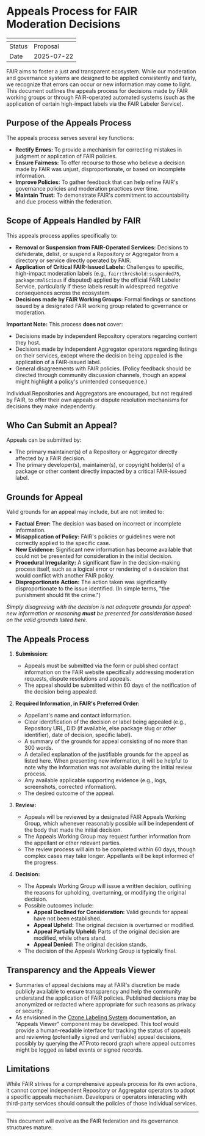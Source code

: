 # Appeals Process for FAIR Moderation Decisions

| <!-- --> | <!-- -->   |
|----------|------------|
| Status   | Proposal   |
| Date     | 2025-07-22 |

FAIR aims to foster a just and transparent ecosystem. While our moderation and governance systems are designed to be applied consistently and fairly, we recognize that errors can occur or new information may come to light. This document outlines the appeals process for decisions made by FAIR working groups or through FAIR-operated automated systems (such as the application of certain high-impact labels via the FAIR Labeler Service).

## Purpose of the Appeals Process

The appeals process serves several key functions:

- **Rectify Errors:** To provide a mechanism for correcting mistakes in judgment or application of FAIR policies.
- **Ensure Fairness:** To offer recourse to those who believe a decision made by FAIR was unjust, disproportionate, or based on incomplete information.
- **Improve Policies:** To gather feedback that can help refine FAIR's governance policies and moderation practices over time.
- **Maintain Trust:** To demonstrate FAIR's commitment to accountability and due process within the federation.

## Scope of Appeals Handled by FAIR

This appeals process applies specifically to:

- **Removal or Suspension from FAIR-Operated Services:** Decisions to defederate, delist, or suspend a Repository or Aggregator from a directory or service directly operated by FAIR.
- **Application of Critical FAIR-Issued Labels:** Challenges to specific, high-impact moderation labels (e.g., `fair:threshold:suspended75`, `package:malicious` if disputed) applied by the official FAIR Labeler Service, particularly if these labels result in widespread negative consequences across the ecosystem.
- **Decisions made by FAIR Working Groups:** Formal findings or sanctions issued by a designated FAIR working group related to governance or moderation.

**Important Note:** This process **does not** cover:

- Decisions made by independent Repository operators regarding content they host.
- Decisions made by independent Aggregator operators regarding listings on their services, except where the decision being appealed is the application of a FAIR-issued label.
- General disagreements with FAIR policies. (Policy feedback should be directed through community discussion channels, though an appeal might highlight a policy's unintended consequence.)

Individual Repositories and Aggregators are encouraged, but not required by FAIR, to offer their own appeals or dispute resolution mechanisms for decisions they make independently.

## Who Can Submit an Appeal?

Appeals can be submitted by:

- The primary maintainer(s) of a Repository or Aggregator directly affected by a FAIR decision.
- The primary developer(s), maintainer(s), or copyright holder(s) of a package or other content directly impacted by a critical FAIR-issued label.

## Grounds for Appeal

Valid grounds for an appeal may include, but are not limited to:

- **Factual Error:** The decision was based on incorrect or incomplete information.
- **Misapplication of Policy:** FAIR's policies or guidelines were not correctly applied to the specific case.
- **New Evidence:** Significant new information has become available that could not be presented for consideration in the initial decision.
- **Procedural Irregularity:** A significant flaw in the decision-making process itself, such as a logical error or rendering of a descision that would conflict with another FAIR policy.
- **Disproportionate Action:** The action taken was significantly disproportionate to the issue identified. (In simple terms, "the punishment should fit the crime.")

_Simply disagreeing with the decision is not adequate grounds for appeal: new information or reasoning **must** be presented for consideration based on the valid grounds listed here._

## The Appeals Process

1. **Submission:**
    * Appeals must be submitted via the form or published contact information on the FAIR website specifically addressing moderation requests, dispute resolutions and appeals.
    * The appeal should be submitted within 60 days of the notification of the decision being appealed.

2. **Required Information, in FAIR's Preferred Order:**
    * Appellant's name and contact information.
    * Clear identification of the decision or label being appealed (e.g., Repository URL, DID (if available, else package slug or other identifier), date of decision, specific label).
    * A summary of the grounds for appeal consisting of no more than 300 words.
    * A detailed explanation of the justifiable grounds for the appeal as listed here. When presenting new information, it will be helpful to note why the information was not available during the initial review process.
    * Any available applicable supporting evidence (e.g., logs, screenshots, corrected information).
    * The desired outcome of the appeal.

3.  **Review:**
    * Appeals will be reviewed by a designated FAIR Appeals Working Group, which whenever reasonably possible will be independent of the body that made the initial decision.
    * The Appeals Working Group may request further information from the appellant or other relevant parties.
    * The review process will aim to be completed within 60 days, though complex cases may take longer. Appellants will be kept informed of the progress.

4.  **Decision:**
    * The Appeals Working Group will issue a written decision, outlining the reasons for upholding, overturning, or modifying the original decision.
    * Possible outcomes include:
        * **Appeal Declined for Consideration:** Valid grounds for appeal have not been established.
        * **Appeal Upheld:** The original decision is overturned or modified.
        * **Appeal Partially Upheld:** Parts of the original decision are modified, while others stand.
        * **Appeal Denied:** The original decision stands.
    * The decision of the Appeals Working Group is typically final.

## Transparency and the Appeals Viewer

- Summaries of appeal decisions may at FAIR's discretion be made publicly available to ensure transparency and help the community understand the application of FAIR policies. Published decisions may be anonymized or redacted where appropriate for such reasons as privacy or security.
- As envisioned in the [Ozone Labeling System](../ozone-labeling-system.md) documentation, an "Appeals Viewer" component may be developed. This tool would provide a human-readable interface for tracking the status of appeals and reviewing (potentially signed and verifiable) appeal decisions, possibly by querying the ATProto record graph where appeal outcomes might be logged as label events or signed records.

## Limitations

While FAIR strives for a comprehensive appeals process for its own actions, it cannot compel independent Repository or Aggregator operators to adopt a specific appeals mechanism. Developers or operators interacting with third-party services should consult the policies of those individual services.

---

This document will evolve as the FAIR federation and its governance structures mature.
